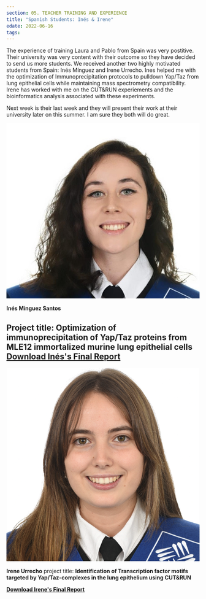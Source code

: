 ```yaml
---
section: 05. TEACHER TRAINING AND EXPERIENCE
title: "Spanish Students: Inés & Irene"
edate: 2022-06-16
tags:
---
```


The experience of training Laura and Pablo from Spain was very postitive. Their university was very content with their outcome so they have decided to send us more students.
We received another two highly motivated students from Spain: Inés Mínguez and Irene Urrecho.
Ines helped me with the optimization of Immunoprecipitation protocols to pulldown Yap/Taz from lung epithelial cells while maintaining mass spectrometry compatibility. Irene has worked with me on the CUT&RUN experiements and the bioinformatics analysis associated with these experiments. 

Next week is their last week and they will present their work at their university later on this summer. I am sure they both will do great.

![](/assets/img/Santos.jpeg)

**Inés Mínguez Santos**

Project title: **Optimization of immunoprecipitation of Yap/Taz proteins from MLE12 immortalized murine lung epithelial cells**  
[**Download Inés's Final Report**](/assets/files/ines_thesis.pdf)
----------------------------

![](/assets/img/urrecho.png)

**Irene Urrecho**
project title: **Identification of Transcription factor motifs targeted by Yap/Taz-complexes in the lung epithelium using CUT&RUN**

[**Download Irene's Final Report**](/assets/files/irene_thesis.pdf)